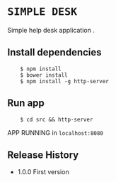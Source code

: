 # `SIMPLE DESK`

Simple help desk application .


## Install dependencies

```
	$ npm install
	$ bower install
	$ npm install -g http-server

```

## Run app

```
	$ cd src && http-server

```

APP RUNNING in `localhost:8080`

## Release History

* 1.0.0 First version